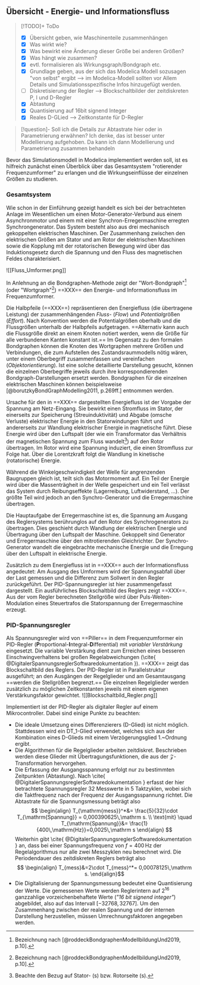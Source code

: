 ## Übersicht - Energie- und Informationsfluss
> [!TODO]+ ToDo
> - [x] Übersicht geben, wie Maschinenteile zusammenhängen
> - [x] Was wirkt wie? 
> - [x] Was bewirkt eine Änderung dieser Größe bei anderen Größen? 
> - [x] Was hängt wie zusammen?
> - [x] evtl. formalisieren als Wirkungsgraph/Bondgraph etc.
> - [x] Grundlage geben, aus der sich das Modelica Modell sozusagen "von selbst" ergibt --> im Modelica-Modell sollten vor Allem Details und Simulationsspezifische Infos hinzugefügt werden. 
> - [ ] Diskretisierung der Regler --> Blockschaltbilder der zeitdiskreten P, I und D-Regler
> - [x] Abtastung
> - [x] Quantisierung auf 16bit signend Integer
> - [x] Reales D-GLied --> Zeitkonstante für D-Regler

> [!question]- Soll ich die Details zur Abtastrate hier oder in Parametrierung erwähnen?
> Ich denke, das ist besser unter Modellierung aufgehoben. Da kann ich dann Modellierung und Parametrierung zusammen behandeln

Bevor das Simulationsmodell in Modelica implementiert werden soll, ist es hilfreich zunächst einen Überblick über das Gesamtsystem "rotierender Frequenzumformer" zu erlangen und die Wirkungseinflüsse der einzelnen Größen zu studieren.

### Gesamtsystem
Wie schon in der Einführung gezeigt handelt es sich bei der betrachteten Anlage im Wesentlichen um einen Motor-Generator-Verbund aus einem Asynchronmotor und einem mit einer Synchron-Erregermaschine erregten Synchrongenerator. Das System besteht also aus drei mechanisch gekoppelten elektrischen Maschinen. Der Zusammenhang zwischen den elektrischen Größen am Stator und am Rotor der elektrischen Maschinen sowie die Kopplung mit der rotatorischen Bewegung wird über das Induktionsgesetz durch die Spannung und den Fluss des magnetischen Feldes charakterisiert. 

![[Fluss_Umformer.png]]

In Anlehnung an die Bondgraphen-Methode zeigt der "Wort-Bondgraph"[^1] (oder "Wortgraph"[^1]) ==XXX== den Energie- und Informationsfluss im Frequenzumformer. 

Die Halbpfeile (==XXX==) repräsentieren den Energiefluss (die übertragene Leistung) der zusammenhängenden *Fluss-* (*Flow*) und *Potential*größen (*Effort*). Nach Konvention werden die Potentialgrößen oberhalb und die Flussgrößen unterhalb der Halbpfeils aufgetragen. ==Alternativ kann auch die Flussgröße direkt an einem Knoten notiert werden, wenn die Größe für alle verbundenen Kanten konstant ist.== Im Gegensatz zu den formalen Bondgraphen können die Knoten des Wortgraphen mehrere Größen und Verbindungen, die zum Aufstellen des Zustandsraummodells nötig wären, unter einem  Oberbegriff zusammenfassen und vereinfachen (*Objektorientierung*). Ist eine solche detaillierte Darstellung gesucht, können die einzelnen Oberbegriffe jeweils durch ihre korrespondierenden Bondgraph-Darstellungen ersetzt werden. Bondgraphen für die einzelnen elektrischen Maschinen können beispielsweise [@borutzkyBondGraphModelling2011, p.269ff.] entnommen werden. 

Ursache für den in ==XXX== dargestellten Energiefluss ist der Vorgabe der Spannung am Netz-Eingang. Sie bewirkt einen Stromfluss im Stator, der einerseits zur Speicherung (Streuinduktivität) und Abgabe (omsche Verluste) elektrischer Energie in den Statorwindungen führt und andererseits zur Wandlung elektrischer Energie in magnetische führt. Diese Energie wird über den Luftspalt (der wie ein Transformator das Verhältnis der magnetischen Spannung zum Fluss wandelt[^2]) auf den Rotor übertragen. Im Rotor wird eine Spannung induziert, die einen Stromfluss zur Folge hat. Über die Lorentzkraft folgt die Wandlung in kinetische (rotatorische) Energie. 

Während die Winkelgeschwindigkeit der Welle für angrenzenden Baugruppen gleich ist, teilt sich das Motormoment auf. Ein Teil der Energie wird über die Massenträgheit in der Welle gespeichert und ein Teil verlässt das System durch Reibungseffekte (Lagerreibung, Luftwiderstand, ...). Der größte Teil wird jedoch an den Synchro-Generator und die Erregermaschine übertragen. 

Die Hauptaufgabe der Erregermaschine ist es, die Spannung am Ausgang des Reglersystems berührunglos auf den Rotor des Synchrogenerators zu übertragen. Dies geschieht durch Wandlung der elektrischen Energie und Übertragung über den Luftspalt der Maschine. Gekoppelt sind Generator und Erregermaschine über den mitrotierenden Gleichrichter. Der Synchro-Generator wandelt die eingebrachte mechanische Energie und die Erregung über den Luftspalt in elektrische Energie.

Zusätzlich zu dem Energiefluss ist in ==XXX== auch der Informationsfluss angedeutet: Am Ausgang des Umformers wird der Spannungsabfall über der Last gemessen und die Differenz zum Sollwert in den Regler zurückgeführt. Der PID-Spannungsregler ist hier zusammengefasst dargestellt. Ein ausführliches Blockschaltbild des Reglers zeigt ==XXX==. Aus der vom Regler berechneten Stellgröße wird über Puls-Weiten-Modulation eines Steuertrafos die Statorspannung der Erregermaschine erzeugt.


[^1]: Bezeichnung nach [@roddeckBondgraphenModellbildungUnd2019, p.10].
[^2]: Beachte den Bezug auf Stator- (s) bzw. Rotorseite (s).

### PID-Spannungsregler
Als Spannungsregler wird von ==Piller== in dem Frequenzumformer ein PID-Regler (**P**roportional-**I**ntegral-**D**ifferential) mit *variabler Verstärkung* eingesetzt. Die variable Verstärkung dient zum Erreichen eines besseren Einschwingverhaltens bei großen Regelabweichungen (\cite{ @DigitalerSpannungsreglerSoftwaredokumentation }). ==XXX== zeigt das Blockschaltbild des Reglers. Der PID-Regler ist in Parallelstruktur ausgeführt; an den Ausgängen der Regelglieder und am Gesamtausgang ==werden die Stellgrößen begrenzt.== Die einzelnen Regelglieder werden zusätzlich zu möglichen Zeitkonstanten jeweils mit einem eigenen Verstärkungsfaktor gewichtet.
![[Blockschaltbild_Regler.png]]

Implementiert ist der PID-Regler als digitaler Regler auf einem Mikrocontroller. Dabei sind einige Punkte zu beachten:
- Die ideale Umsetzung eines Differenzierers (D-Glied) ist nicht möglich. Stattdessen wird ein DT_1-Glied verwendet, welches sich aus der Kombination eines D-Glieds mit einem Verzögerungsglied 1.~Ordnung ergibt.
- Die Algorithmen für die Regelglieder arbeiten zeitdiskret. Beschrieben werden diese Glieder mit Übertragungsfunktionen, die aus der $\mathcal{Z}$-Transformation hervorgehen.
- Die Erfassung der Ausgangsspannung erfolgt nur zu bestimmten Zeitpunkten (Abtastung). Nach \cite{ @DigitalerSpannungsreglerSoftwaredokumentation } erfasst der hier betrachtete Spannungsregler 32 Messwerte in 5 Taktzyklen, wobei sich die Taktfrequenz nach der Frequenz der Ausgangsspannung richtet. Die Abtastrate für die Spannungsmessung beträgt also $$
  \begin{align}
  T_{\mathrm{mess}}^*&= \frac{5}{32}\cdot T_{\mathrm{Spannung}} = 0,000390625\,\mathrm s. \\
  \text{mit} \quad
  T_{\mathrm{Spannung}}&= \frac{1}{400\,\mathrm{Hz}}=0,0025\,\mathrm s
  \end{align}
  $$Weiterhin gibt \cite{ @DigitalerSpannungsreglerSoftwaredokumentation } an, dass bei einer Spannungsfrequenz von $f=400\,\mathrm{Hz}$ der Regelalgorithmus nur alle zwei Messzyklen neu berechnet wird. Die Periodendauer des zeitdiskreten Reglers beträgt also$$
  \begin{align}
  T_{mess}&=2\cdot T_{mess}^*= 0,00078125\,\mathrm s.
  \end{align}$$
- Die Digitalisierung der Spannungsmessung bedeutet eine Quantisierung der Werte. Die gemessenen Werte werden Reglerintern auf $2^{16}$ ganzzahlige vorzeichenbehaftete Werte (*"16 bit signend integer"*) abgebildet, also auf das Intervall $[-32768,32767]$. Um den Zusammenhang zwischen der realen Spannung und der internen Darstellung herzustellen, müssen Umrechnungsfaktoren angegeben werden.

